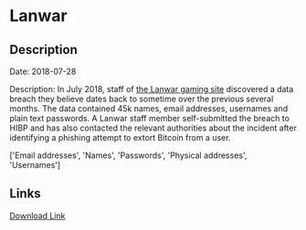 # Lanwar

## Description

Date: 2018-07-28

Description:
In July 2018, staff of <a href="https://lanwar.com/" target="_blank" rel="noopener">the Lanwar gaming site</a> discovered a data breach they believe dates back to sometime over the previous several months. The data contained 45k names, email addresses, usernames and plain text passwords. A Lanwar staff member self-submitted the breach to HIBP and has also contacted the relevant authorities about the incident after identifying a phishing attempt to extort Bitcoin from a user.


['Email addresses', 'Names', 'Passwords', 'Physical addresses', 'Usernames']

## Links

[Download Link](https://link-to.net/1229997/443.991288401/dynamic/?r=aHR0cHM6Ly93d3cubWVkaWFmaXJlLmNvbS92aWV3L3o4b0xiSXd5R2pwWndjeS9sYW53YXIuY29tL2ZpbGU=)